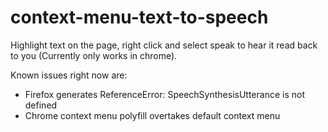 # context-menu-text-to-speech
Highlight text on the page, right click and select speak to hear it read back to you (Currently only works in chrome).

Known issues right now are:
- Firefox generates ReferenceError: SpeechSynthesisUtterance is not defined
- Chrome context menu polyfill overtakes default context menu
